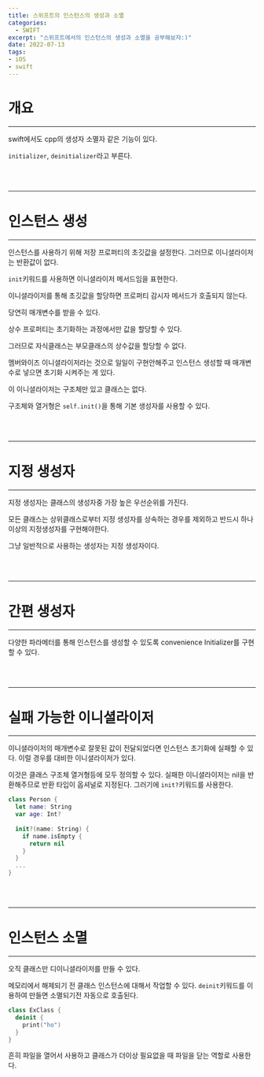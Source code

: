 ```yaml
---
title: 스위프트의 인스턴스의 생성과 소멸
categories:
  - SWIFT
excerpt: "스위프트에서의 인스턴스의 생성과 소멸을 공부해보자:)"
date: 2022-07-13
tags:
- iOS
- swift
---
```





# 개요

---

swift에서도 cpp의 생성자 소멸자 같은 기능이 있다.

`initializer`, `deinitializer`라고 부른다.

<br />
<br />

---

# 인스턴스 생성

---

인스턴스를 사용하기 위해 저장 프로퍼티의 초깃값을 설정한다. 그러므로 이니셜라이저는 반환값이 없다. 

`init`키워드를 사용하면 이니셜라이저 메서드임을 표현한다.

이니셜라이저를 통해 초깃값을 할당하면 프로퍼티 감시자 메서드가 호출되지 않는다.

당연히 매개변수를 받을 수 있다.

상수 프로퍼티는 초기화하는 과정에서만 값을 할당할 수 있다. 

그러므로 자식클래스는 부모클래스의 상수값을 할당할 수 없다.

멤버와이즈 이니셜라이저라는 것으로 일일이 구현안해주고 인스턴스 생성할 때 매개변수로 넣으면 초기화 시켜주는 게 있다.

이 이니셜라이저는 구조체만 있고 클래스는 없다.

구조체와 열거형은 `self.init()`을 통해 기본 생성자를 사용할 수 있다.

<br />
<br />

---

# 지정 생성자

---

지정 생성자는 클래스의 생성자중 가장 높은 우선순위를 가진다.

모든 클래스는 상위클래스로부터 지정 생성자를 상속하는 경우를 제외하고 반드시 하나 이상의 지정생성자를 구현해야한다.

그냥 일반적으로 사용하는 생성자는 지정 생성자이다. 

<br />
<br />

---

# 간편 생성자

---

다양한 파라메터를 통해 인스턴스를 생성할 수 있도록 convenience Initializer를 구현할 수 있다.



<br />
<br />

---

# 실패 가능한 이니셜라이저

---

이니셜라이저의 매개변수로 잘못된 값이 전달되었다면 인스턴스 초기화에 실패할 수 있다. 이럴 경우를 대비한 이니셜라이저가 있다.

이것은 클래스 구조체 열거형등에 모두 정의할 수 있다. 실패한 이니셜라이저는 nil을 반환해주므로 반환 타입이 옵셔널로 지정된다. 그러기에 `init?`키워드를 사용한다.

```swift
class Person {
  let name: String
  var age: Int?
  
  init?(name: String) {
    if name.isEmpty {
      return nil
    }
  }
  ...
}
```

<br />
<br />

---

# 인스턴스 소멸

---

오직 클래스만 디이니셜라이저를 만들 수 있다.

메모리에서 해제되기 전 클래스 인스턴스에 대해서 작업할 수 있다. `deinit`키워드를 이용하여 만들면 소멸되기전 자동으로 호출된다.

```swift
class ExClass {
  deinit {
    print("ho")
  }
}
```

흔히 파일을 열어서 사용하고 클래스가 더이상 필요없을 때 파일을 닫는 역할로 사용한다.

